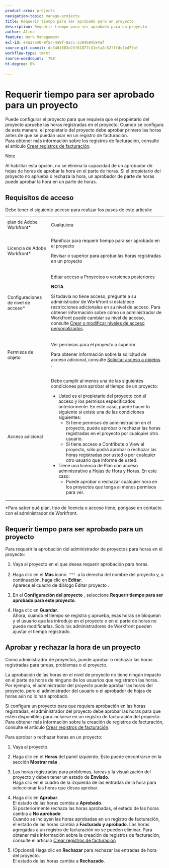 ```yaml
---
product-area: projects
navigation-topic: manage-projects
title: Requerir tiempo para ser aprobado para un proyecto
description: Requerir tiempo para ser aprobado para un proyecto
author: Alina
feature: Work Management
exl-id: e4a27640-9f5c-4a9f-82cc-3384694594af
source-git-commit: dc3461803e23f61877c31efa2c52fffdc7bd79bf
workflow-type: tm+mt
source-wordcount: '758'
ht-degree: 0%

---
```


# Requerir tiempo para ser aprobado para un proyecto

<!--
<p data-mc-conditions="QuicksilverOrClassic.Draft mode">(NOTE: THIS IS LINKED TO THE UI IN A TOOLTIP IN THE EDIT PROJECT MODAL) </p>
-->

Puede configurar el proyecto para que requiera que el propietario del proyecto apruebe las horas registradas en el proyecto. Cuando se configura de esta manera, el propietario del proyecto debe aprobar primero las horas antes de que se puedan usar en un registro de facturación.\
Para obtener más información sobre los registros de facturación, consulte el artículo [Crear registros de facturación](../../../manage-work/projects/project-finances/create-billing-records.md).

>[!NOTE]
>
>Al habilitar esta opción, no se elimina la capacidad de un aprobador de hojas de horas de aprobar la hora en el parte de horas. Si el propietario del proyecto no aprueba o rechaza la hora, un aprobador de parte de horas puede aprobar la hora en un parte de horas.

## Requisitos de acceso

Debe tener el siguiente acceso para realizar los pasos de este artículo:

<table style="table-layout:auto"> 
 <col> 
 <col> 
 <tbody> 
  <tr> 
   <td role="rowheader">plan de Adobe Workfront*</td> 
   <td> <p>Cualquiera</p> </td> 
  </tr> 
  <tr> 
   <td role="rowheader">Licencia de Adobe Workfront*</td> 
   <td> <p>Planificar para requerir tiempo para ser aprobado en el proyecto</p>
   <p>Revisar o superior para aprobar las horas registradas en un proyecto</p>
    </td> 
  </tr> 
  <tr> 
   <td role="rowheader">Configuraciones de nivel de acceso*</td> 
   <td> <p>Editar acceso a Proyectos o versiones posteriores</p> <p><b>NOTA</b>

Si todavía no tiene acceso, pregunte a su administrador de Workfront si establece restricciones adicionales en su nivel de acceso. Para obtener información sobre cómo un administrador de Workfront puede cambiar su nivel de acceso, consulte <a href="../../../administration-and-setup/add-users/configure-and-grant-access/create-modify-access-levels.md" class="MCXref xref">Crear o modificar niveles de acceso personalizados</a>.</p> </td>
</tr> 
  <tr> 
   <td role="rowheader">Permisos de objeto</td> 
   <td> <p>Ver permisos para el proyecto o superior</p> <p>Para obtener información sobre la solicitud de acceso adicional, consulte <a href="../../../workfront-basics/grant-and-request-access-to-objects/request-access.md" class="MCXref xref">Solicitar acceso a objetos </a>.</p> </td> 
  </tr> 
  <tr> 
   <td role="rowheader">Acceso adicional</td> 
   <td> <p>Debe cumplir al menos una de las siguientes condiciones para aprobar el tiempo de un proyecto:</p> 
    <ul> 
     <li>Usted es el propietario del proyecto con el acceso y los permisos especificados anteriormente. En este caso, puede hacer lo siguiente si existe una de las condiciones siguientes: 
      <ul>
       <li>Si tiene permisos de administración en el proyecto, puede aprobar o rechazar las horas registradas en el proyecto por cualquier otro usuario.</li>
       <li> Si tiene acceso a Contribute o View al proyecto, sólo podrá aprobar o rechazar las horas registradas por usted o por cualquier otro usuario que informe de usted.<br></li>
      </ul></li> 
     <li>Tiene una licencia de Plan con acceso administrativo a Hojas de Hora y Horas. En este caso:
      <ul>
       <li>Puede aprobar o rechazar cualquier hora en los proyectos que tenga al menos permisos para ver. </li>
      </ul></li> 
    </ul> </td> 
  </tr> 
 </tbody> 
</table>

&#42;Para saber qué plan, tipo de licencia o acceso tiene, póngase en contacto con el administrador de Workfront.

## Requerir tiempo para ser aprobado para un proyecto

Para requerir la aprobación del administrador de proyectos para horas en el proyecto:

1. Vaya al proyecto en el que desea requerir aprobación para horas.
1. Haga clic en el **Más** icono ![](assets/more-icon.png) a la derecha del nombre del proyecto y, a continuación, haga clic en **Editar**.\
   Aparece el cuadro de diálogo Editar proyecto .

1. En el **Configuración del proyecto** , seleccione **Requerir tiempo para ser aprobado para este proyecto**.
1. Haga clic en **Guardar**.\
   Ahora, cuando el tiempo se registra y aprueba, esas horas se bloquean y el usuario que las introdujo en el proyecto o en el parte de horas no puede modificarlas. Solo los administradores de Workfront pueden ajustar el tiempo registrado.

## Aprobar y rechazar la hora de un proyecto

Como administrador de proyectos, puede aprobar o rechazar las horas registradas para tareas, problemas o el proyecto.

La aprobación de las horas en el nivel de proyecto no tiene ningún impacto en el parte de horas de ninguno de los usuarios que registraron las horas. Por ejemplo, el administrador del proyecto puede aprobar las horas del proyecto, pero el administrador del usuario o el aprobador de hojas de horas aún no lo han aprobado. 

Si configura un proyecto para que requiera aprobación en las horas registradas, el administrador del proyecto debe aprobar las horas para que estén disponibles para incluirse en un registro de facturación del proyecto. Para obtener más información sobre la creación de registros de facturación, consulte el artículo [Crear registros de facturación](../../../manage-work/projects/project-finances/create-billing-records.md).

Para aprobar o rechazar horas en un proyecto:

1. Vaya al proyecto.
1. Haga clic en el **Horas** del panel izquierdo. Esto puede encontrarse en la sección **Mostrar más** .

1. Las horas registradas para problemas, tareas y la visualización del proyecto y deben tener un estado de **Enviado**.\
   Haga clic en el cuadro de la izquierda de las entradas de la hora para seleccionar las horas que desea aprobar.

1. Haga clic en **Aprobar**.\
   El estado de las horas cambia a **Aprobado**.\
   Si posteriormente rechaza las horas aprobadas, el estado de las horas cambia a **No aprobado**.\
   Cuando se incluyen las horas aprobadas en un registro de facturación, el estado de las horas cambia a **Facturado y aprobado**. Las horas agregadas a un registro de facturación no se pueden eliminar. Para obtener más información sobre la creación de registros de facturación, consulte el artículo [Crear registros de facturación](../../../manage-work/projects/project-finances/create-billing-records.md)

1. (Opcional) Haga clic en **Rechazar** para rechazar las entradas de hora del proyecto.\
   El estado de las horas cambia a **Rechazado**.
